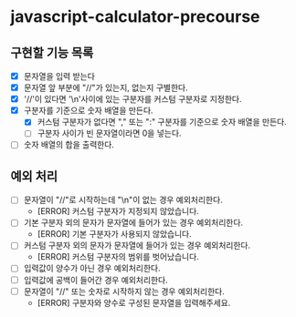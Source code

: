 # javascript-calculator-precourse

## 구현할 기능 목록

- [x] 문자열을 입력 받는다
- [x] 문자열 앞 부분에 "//"가 있는지, 없는지 구별한다.
- [x] '//'이 있다면 '\n'사이에 있는 구분자를 커스텀 구분자로 지정한다.
- [x] 구분자를 기준으로 숫자 배열을 만든다.
  - [x] 커스텀 구분자가 없다면 "," 또는 ":" 구분자를 기준으로 숫자 배열을 만든다.
  - [ ] 구분자 사이가 빈 문자열이라면 0을 넣는다.
- [ ] 숫자 배열의 합을 출력한다.

## 예외 처리

- [ ] 문자열이 "//"로 시작하는데 "\n"이 없는 경우 예외처리한다.
  - [ERROR] 커스텀 구분자가 지정되지 않았습니다.
- [ ] 기본 구분자 외의 문자가 문자열에 들어가 있는 경우 예외처리한다.
  - [ERROR] 기본 구분자가 사용되지 않았습니다.
- [ ] 커스텀 구분자 외의 문자가 문자열에 들어가 있는 경우 예외처리한다.
  - [ERROR] 커스텀 구분자의 범위를 벗어났습니다.
- [ ] 입력값이 양수가 아닌 경우 예외처리한다.
- [ ] 입력값에 공백이 들어간 경우 예외처리한다.
- [ ] 문자열이 "//" 또는 숫자로 시작하지 않는 경우 예외처리한다.
  - [ERROR] 구분자와 양수로 구성된 문자열을 입력해주세요.
